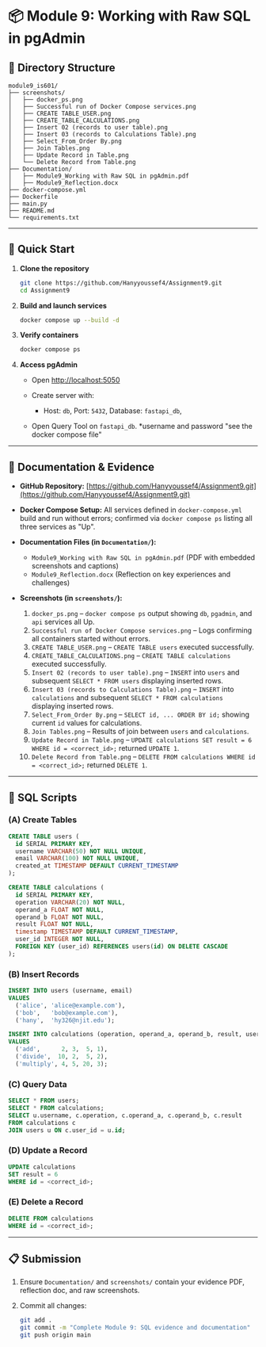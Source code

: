 # 📦 Module 9: Working with Raw SQL in pgAdmin

## 📁 Directory Structure

```
module9_is601/
├── screenshots/
│   ├── docker_ps.png
│   ├── Successful run of Docker Compose services.png
│   ├── CREATE TABLE_USER.png
│   ├── CREATE_TABLE_CALCULATIONS.png
│   ├── Insert 02 (records to user table).png
│   ├── Insert 03 (records to Calculations Table).png
│   ├── Select_From_Order By.png
│   ├── Join Tables.png
│   ├── Update Record in Table.png
│   └── Delete Record from Table.png
├── Documentation/
│   ├── Module9_Working with Raw SQL in pgAdmin.pdf
│   ├── Module9_Reflection.docx
├── docker-compose.yml
├── Dockerfile
├── main.py
├── README.md
└── requirements.txt
```

---

## 🚀 Quick Start

1. **Clone the repository**

   ```bash
   git clone https://github.com/Hanyyoussef4/Assignment9.git
   cd Assignment9
   ```
2. **Build and launch services**

   ```bash
   docker compose up --build -d
   ```
3. **Verify containers**

   ```bash
   docker compose ps
   ```
4. **Access pgAdmin**

   * Open [http://localhost:5050](http://localhost:5050)
   * Create server with:

     * Host: `db`, Port: `5432`, Database: `fastapi_db`, 
   * Open Query Tool on `fastapi_db`.
*username and password "see the docker compose file"
---

## 📖 Documentation & Evidence

* **GitHub Repository:**
  [https://github.com/Hanyyoussef4/Assignment9.git](https://github.com/Hanyyoussef4/Assignment9.git)

* **Docker Compose Setup:**
  All services defined in `docker-compose.yml` build and run without errors; confirmed via `docker compose ps` listing all three services as "Up".

* **Documentation Files (in `Documentation/`):**

  * `Module9_Working with Raw SQL in pgAdmin.pdf` (PDF with embedded screenshots and captions)
  * `Module9_Reflection.docx` (Reflection on key experiences and challenges)

* **Screenshots (in `screenshots/`):**

  1. `docker_ps.png` – `docker compose ps` output showing `db`, `pgadmin`, and `api` services all Up.
  2. `Successful run of Docker Compose services.png` – Logs confirming all containers started without errors.
  3. `CREATE TABLE_USER.png` – `CREATE TABLE users` executed successfully.
  4. `CREATE_TABLE_CALCULATIONS.png` – `CREATE TABLE calculations` executed successfully.
  5. `Insert 02 (records to user table).png` – `INSERT` into `users` and subsequent `SELECT * FROM users` displaying inserted rows.
  6. `Insert 03 (records to Calculations Table).png` – `INSERT` into `calculations` and subsequent `SELECT * FROM calculations` displaying inserted rows.
  7. `Select_From_Order By.png` – `SELECT id, ... ORDER BY id;` showing current `id` values for calculations.
  8. `Join Tables.png` – Results of join between `users` and `calculations`.
  9. `Update Record in Table.png` – `UPDATE calculations SET result = 6 WHERE id = <correct_id>;` returned `UPDATE 1`.
  10. `Delete Record from Table.png` – `DELETE FROM calculations WHERE id = <correct_id>;` returned `DELETE 1`.

---

## 📝 SQL Scripts

### (A) Create Tables

```sql
CREATE TABLE users (
  id SERIAL PRIMARY KEY,
  username VARCHAR(50) NOT NULL UNIQUE,
  email VARCHAR(100) NOT NULL UNIQUE,
  created_at TIMESTAMP DEFAULT CURRENT_TIMESTAMP
);

CREATE TABLE calculations (
  id SERIAL PRIMARY KEY,
  operation VARCHAR(20) NOT NULL,
  operand_a FLOAT NOT NULL,
  operand_b FLOAT NOT NULL,
  result FLOAT NOT NULL,
  timestamp TIMESTAMP DEFAULT CURRENT_TIMESTAMP,
  user_id INTEGER NOT NULL,
  FOREIGN KEY (user_id) REFERENCES users(id) ON DELETE CASCADE
);
```

### (B) Insert Records

```sql
INSERT INTO users (username, email)
VALUES
  ('alice', 'alice@example.com'),
  ('bob',   'bob@example.com'),
  ('hany',  'hy326@njit.edu');

INSERT INTO calculations (operation, operand_a, operand_b, result, user_id)
VALUES
  ('add',      2, 3,  5, 1),
  ('divide',  10, 2,  5, 2),
  ('multiply', 4, 5, 20, 3);
```

### (C) Query Data

```sql
SELECT * FROM users;
SELECT * FROM calculations;
SELECT u.username, c.operation, c.operand_a, c.operand_b, c.result
FROM calculations c
JOIN users u ON c.user_id = u.id;
```

### (D) Update a Record

```sql
UPDATE calculations
SET result = 6
WHERE id = <correct_id>;
```

### (E) Delete a Record

```sql
DELETE FROM calculations
WHERE id = <correct_id>;
```

---

## 📋 Submission

1. Ensure `Documentation/` and `screenshots/` contain your evidence PDF, reflection doc, and raw screenshots.
2. Commit all changes:

   ```bash
   git add .
   git commit -m "Complete Module 9: SQL evidence and documentation"
   git push origin main
   ```

